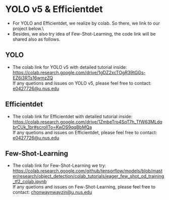 # YOLO v5 & Efficientdet
* For YOLO and Efficientdet, we realize by colab. So there, we link to our project below.\
* Besides, we also try idea of Few-Shot-Learning, the code link will be shared also as follows.

## YOLO
* The colab link for YOLO v5 with detailed  tutorial inside: \
https://colab.research.google.com/drive/1gDZ2xcTOgR39tGGs-EZ6i3RTs16wmzZQ \
If any quetions and issues on YOLO v5, please feel free to contact: e0427726@u.nus.edu

## Efficientdet
* The colab link for Efficientdet with detailed  tutorial inside: \
https://colab.research.google.com/drive/1ZmbeTro4SqT7h_TfW63MLdqbrCUk_1br#scrollTo=KwDS9qqBbMQa \
If any quetions and issues on Efficientdet, please feel free to contact: e0427726@u.nus.edu

## Few-Shot-Learning
* The colab link for Few-Shot-Learning we try: \
https://colab.research.google.com/github/tensorflow/models/blob/master/research/object_detection/colab_tutorials/eager_few_shot_od_training_tf2_colab.ipynb \
If any quetions and issues on Few-Shot-Learning, please feel free to contact: chonwaynwayzin@u.nus.edu
